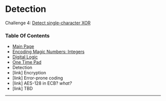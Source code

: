 # Detection
Challenge 4: [Detect single-character XOR](https://cryptopals.com/sets/1/challenges/4)

### Table Of Contents
* [Main Page](../)
* [Encoding Magic Numbers: Integers](../problem1/)
* [Digital Logic](../problem2/)
* [One Time Pad](../problem3/)
* Detection
* [link] Encryption
* [link] Error-prone coding
* [link] AES-128 in ECB? *what?*
* [link] TBD
---